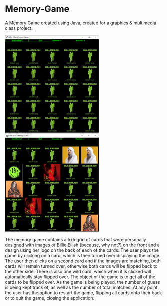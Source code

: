 # Memory-Game
A Memory Game created using Java, created for a graphics & multimedia class project.

<img src="https://github.com/jessiestalter/Memory-Game/blob/main/screenshot/memorygame1.PNG" alt="Memory Game Image 1" width="300"/> <img src="https://github.com/jessiestalter/Memory-Game/blob/main/screenshot/memorygame2.PNG" alt="Memory Game Image 2" width="300"/>

The memory game contains a 5x5 grid of cards that were personally designed with images of Billie Eilish (because, why not?) on the front and a design using her logo on the back of each of the cards. The user plays the game by clicking on a card, which is then turned over displaying the image. The user then clicks on a second card and if the images are matching, both cards will remain turned over, otherwise both cards will be flipped back to the other side. There is also one wild card, which when it is clicked will automatically stay flipped over. The object of the game is to get all of the cards to be flipped over. As the game is being played, the number of guess is being kept track of, as well as the number of total matches. At any point, the user has the option to restart the game, flipping all cards onto their back or to quit the game, closing the application.
